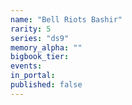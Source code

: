 ```yaml
---
name: "Bell Riots Bashir"
rarity: 5
series: "ds9"
memory_alpha: ""
bigbook_tier:
events:
in_portal:
published: false
---
```

